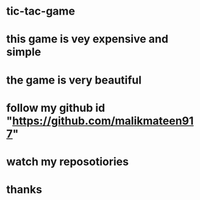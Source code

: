 # tic-tac-game
# this game is vey expensive and simple 
# the game is very beautiful
# follow my github id "https://github.com/malikmateen917"
# watch my reposotiories
# thanks 
